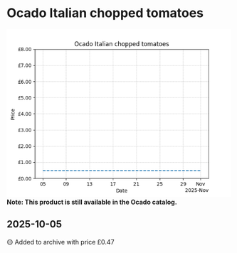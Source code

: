 # Ocado Italian chopped tomatoes
![](charts/product-301848011.png)
**Note: This product is still available in the Ocado catalog.**
## 2025-10-05
🟡 Added to archive with price £0.47